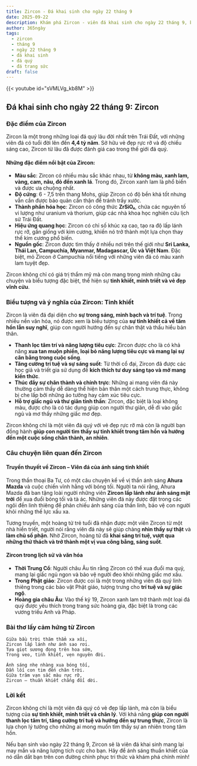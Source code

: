 ```yaml
---
title: Zircon - Đá khai sinh cho ngày 22 tháng 9
date: 2025-09-22
description: Khám phá Zircon - viên đá khai sinh cho ngày 22 tháng 9, biểu tượng của Tinh khiết. Cùng tìm hiểu ý nghĩa sâu sắc của viên đá độc đáo này.
author: 365ngày
tags:
  - zircon
  - tháng 9
  - ngày 22 tháng 9
  - đá khai sinh
  - đá quý
  - đá trang sức
draft: false
---
```


{{< youtube id="sVMLVg_kb8M" >}}

## Đá khai sinh cho ngày 22 tháng 9: Zircon

### Đặc điểm của Zircon

Zircon là một trong những loại đá quý lâu đời nhất trên Trái Đất, với những viên đá có tuổi đời lên đến **4,4 tỷ năm**. Sở hữu vẻ đẹp rực rỡ và độ chiếu sáng cao, Zircon từ lâu đã được đánh giá cao trong thế giới đá quý.

#### **Những đặc điểm nổi bật của Zircon:**

- **Màu sắc**: Zircon có nhiều màu sắc khác nhau, từ **không màu, xanh lam, vàng, cam, nâu, đỏ đến xanh lá**. Trong đó, Zircon xanh lam là phổ biến và được ưa chuộng nhất.
- **Độ cứng**: 6 - 7,5 trên thang Mohs, giúp Zircon có độ bền khá tốt nhưng vẫn cần được bảo quản cẩn thận để tránh trầy xước.
- **Thành phần hóa học**: Zircon có công thức **ZrSiO₄**, chứa các nguyên tố vi lượng như uranium và thorium, giúp các nhà khoa học nghiên cứu lịch sử Trái Đất.
- **Hiệu ứng quang học**: Zircon có chỉ số khúc xạ cao, tạo ra độ lấp lánh rực rỡ, gần giống với kim cương, khiến nó trở thành một lựa chọn thay thế kim cương phổ biến.
- **Nguồn gốc**: Zircon được tìm thấy ở nhiều nơi trên thế giới như **Sri Lanka, Thái Lan, Campuchia, Myanmar, Madagascar, Úc và Việt Nam**. Đặc biệt, mỏ Zircon ở Campuchia nổi tiếng với những viên đá có màu xanh lam tuyệt đẹp.

Zircon không chỉ có giá trị thẩm mỹ mà còn mang trong mình những câu chuyện và biểu tượng đặc biệt, thể hiện sự **tinh khiết, minh triết và vẻ đẹp vĩnh cửu**.

### Biểu tượng và ý nghĩa của Zircon: Tinh khiết

Zircon là viên đá đại diện cho **sự trong sáng, minh bạch và trí tuệ**. Trong nhiều nền văn hóa, nó được xem là biểu tượng của **sự tinh khiết cả về tâm hồn lẫn suy nghĩ**, giúp con người hướng đến sự chân thật và thấu hiểu bản thân.

- **Thanh lọc tâm trí và năng lượng tiêu cực**: Zircon được cho là có khả năng **xua tan muộn phiền, loại bỏ năng lượng tiêu cực và mang lại sự cân bằng trong cuộc sống**.
- **Tăng cường trí tuệ và sự sáng suốt**: Từ thời cổ đại, Zircon đã được các học giả và triết gia sử dụng để **kích thích tư duy sáng tạo và mở mang kiến thức**.
- **Thúc đẩy sự chân thành và chính trực**: Những ai mang viên đá này thường cảm thấy dễ dàng thể hiện bản thân một cách trung thực, không bị che lấp bởi những ảo tưởng hay cảm xúc tiêu cực.
- **Hỗ trợ giấc ngủ và thư giãn tinh thần**: Zircon, đặc biệt là loại không màu, được cho là có tác dụng giúp con người thư giãn, dễ đi vào giấc ngủ và mơ thấy những giấc mơ đẹp.

Zircon không chỉ là một viên đá quý với vẻ đẹp rực rỡ mà còn là người bạn đồng hành **giúp con người tìm thấy sự tinh khiết trong tâm hồn và hướng đến một cuộc sống chân thành, an nhiên**.

### Câu chuyện liên quan đến Zircon

#### **Truyền thuyết về Zircon – Viên đá của ánh sáng tinh khiết**

Trong thần thoại Ba Tư, có một câu chuyện kể về vị thần ánh sáng **Ahura Mazda** và cuộc chiến vĩnh hằng với bóng tối. Người ta nói rằng, Ahura Mazda đã ban tặng loài người những viên **Zircon lấp lánh như ánh sáng mặt trời** để xua đuổi bóng tối và tà ác. Những viên đá này được đặt trong các ngôi đền linh thiêng để phản chiếu ánh sáng của thần linh, bảo vệ con người khỏi những thế lực xấu xa.

Tương truyền, một hoàng tử trẻ tuổi đã nhận được một viên Zircon từ một nhà hiền triết, người nói rằng viên đá này sẽ giúp chàng **nhìn thấy sự thật** và **làm chủ số phận**. Nhờ Zircon, hoàng tử đã **khai sáng trí tuệ, vượt qua những thử thách và trở thành một vị vua công bằng, sáng suốt**.

#### **Zircon trong lịch sử và văn hóa**

- **Thời Trung Cổ**: Người châu Âu tin rằng Zircon có thể xua đuổi ma quỷ, mang lại giấc ngủ ngon và bảo vệ người đeo khỏi những giấc mơ xấu.
- **Trong Phật giáo**: Zircon được coi là một trong những viên đá quý linh thiêng trong các bảo vật Phật giáo, tượng trưng cho **trí tuệ và sự giác ngộ**.
- **Hoàng gia châu Âu**: Vào thế kỷ 19, Zircon xanh lam trở thành một loại đá quý được yêu thích trong trang sức hoàng gia, đặc biệt là trong các vương triều Anh và Pháp.

### Bài thơ lấy cảm hứng từ Zircon

```
Giữa bầu trời thăm thẳm xa xôi,  
Zircon lấp lánh như ánh sao rơi.  
Tựa giọt sương đọng trên hoa sớm,  
Trong veo, tinh khiết, vẹn nguyên đời.  

Ánh sáng nhẹ nhàng xua bóng tối,  
Dẫn lối con tim đến chân trời.  
Giữa trăm vạn sắc màu rực rỡ,  
Zircon – thuần khiết chẳng đổi dời.  
```

### Lời kết

Zircon không chỉ là một viên đá quý có vẻ đẹp lấp lánh, mà còn là biểu tượng của **sự tinh khiết, minh triết và chân lý**. Với khả năng **giúp con người thanh lọc tâm trí, tăng cường trí tuệ và hướng đến sự trung thực**, Zircon là lựa chọn lý tưởng cho những ai mong muốn tìm thấy sự an nhiên trong tâm hồn.

Nếu bạn sinh vào ngày 22 tháng 9, Zircon sẽ là viên đá khai sinh mang lại may mắn và năng lượng tích cực cho bạn. Hãy để ánh sáng thuần khiết của nó dẫn dắt bạn trên con đường chinh phục tri thức và khám phá chính mình!